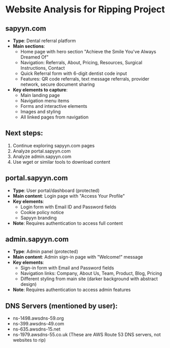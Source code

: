 # Website Analysis for Ripping Project

## sapyyn.com
- **Type**: Dental referral platform
- **Main sections**:
  - Home page with hero section "Achieve the Smile You've Always Dreamed Of"
  - Navigation: Referrals, About, Pricing, Resources, Surgical Instructions, Contact
  - Quick Referral form with 6-digit dentist code input
  - Features: QR code referrals, text message referrals, provider network, secure document sharing
- **Key elements to capture**:
  - Main landing page
  - Navigation menu items
  - Forms and interactive elements
  - Images and styling
  - All linked pages from navigation

## Next steps:
1. Continue exploring sapyyn.com pages
2. Analyze portal.sapyyn.com
3. Analyze admin.sapyyn.com
4. Use wget or similar tools to download content


## portal.sapyyn.com
- **Type**: User portal/dashboard (protected)
- **Main content**: Login page with "Access Your Profile"
- **Key elements**:
  - Login form with Email ID and Password fields
  - Cookie policy notice
  - Sapyyn branding
- **Note**: Requires authentication to access full content

## admin.sapyyn.com
- **Type**: Admin panel (protected)
- **Main content**: Admin sign-in page with "Welcome!" message
- **Key elements**:
  - Sign-in form with Email and Password fields
  - Navigation links: Company, About Us, Team, Product, Blog, Pricing
  - Different styling from main site (darker background with abstract design)
- **Note**: Requires authentication to access admin features

## DNS Servers (mentioned by user):
- ns-1498.awsdns-59.org
- ns-399.awsdns-49.com
- ns-635.awsdns-15.net
- ns-1979.awsdns-55.co.uk
(These are AWS Route 53 DNS servers, not websites to rip)

